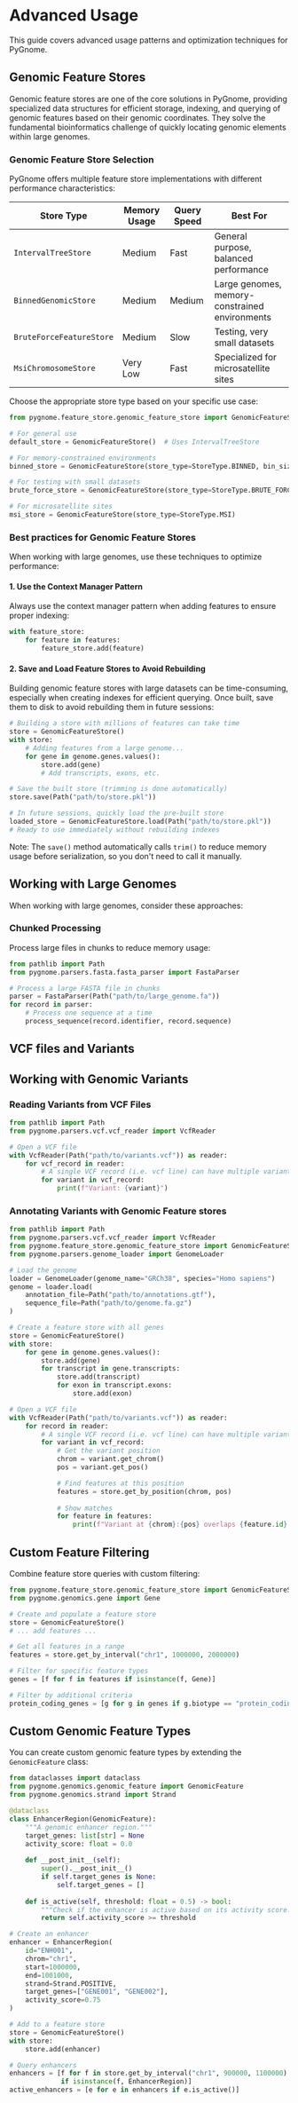 # Advanced Usage

This guide covers advanced usage patterns and optimization techniques for PyGnome.

## Genomic Feature Stores

Genomic feature stores are one of the core solutions in PyGnome, providing specialized data structures for efficient storage, indexing, and querying of genomic features based on their genomic coordinates. They solve the fundamental bioinformatics challenge of quickly locating genomic elements within large genomes.

### Genomic Feature Store Selection

PyGnome offers multiple feature store implementations with different performance characteristics:

| Store Type | Memory Usage | Query Speed | Best For |
|------------|--------------|-------------|----------|
| `IntervalTreeStore` | Medium | Fast | General purpose, balanced performance |
| `BinnedGenomicStore` | Medium | Medium | Large genomes, memory-constrained environments |
| `BruteForceFeatureStore` | Medium | Slow | Testing, very small datasets |
| `MsiChromosomeStore` | Very Low | Fast | Specialized for microsatellite sites |

Choose the appropriate store type based on your specific use case:

```python
from pygnome.feature_store.genomic_feature_store import GenomicFeatureStore, StoreType

# For general use
default_store = GenomicFeatureStore()  # Uses IntervalTreeStore

# For memory-constrained environments
binned_store = GenomicFeatureStore(store_type=StoreType.BINNED, bin_size=100000)

# For testing with small datasets
brute_force_store = GenomicFeatureStore(store_type=StoreType.BRUTE_FORCE)

# For microsatellite sites
msi_store = GenomicFeatureStore(store_type=StoreType.MSI)
```

### Best practices for Genomic Feature Stores

When working with large genomes, use these techniques to optimize performance:

#### 1. Use the Context Manager Pattern

Always use the context manager pattern when adding features to ensure proper indexing:

```python
with feature_store:
    for feature in features:
        feature_store.add(feature)
```

#### 2. Save and Load Feature Stores to Avoid Rebuilding

Building genomic feature stores with large datasets can be time-consuming, especially when creating indexes for efficient querying. Once built, save them to disk to avoid rebuilding them in future sessions:

```python
# Building a store with millions of features can take time
store = GenomicFeatureStore()
with store:
    # Adding features from a large genome...
    for gene in genome.genes.values():
        store.add(gene)
        # Add transcripts, exons, etc.

# Save the built store (trimming is done automatically)
store.save(Path("path/to/store.pkl"))

# In future sessions, quickly load the pre-built store
loaded_store = GenomicFeatureStore.load(Path("path/to/store.pkl"))
# Ready to use immediately without rebuilding indexes
```

Note: The `save()` method automatically calls `trim()` to reduce memory usage before serialization, so you don't need to call it manually.

## Working with Large Genomes

When working with large genomes, consider these approaches:

### Chunked Processing

Process large files in chunks to reduce memory usage:

```python
from pathlib import Path
from pygnome.parsers.fasta.fasta_parser import FastaParser

# Process a large FASTA file in chunks
parser = FastaParser(Path("path/to/large_genome.fa"))
for record in parser:
    # Process one sequence at a time
    process_sequence(record.identifier, record.sequence)
```

## VCF files and Variants

## Working with Genomic Variants

### Reading Variants from VCF Files

```python
from pathlib import Path
from pygnome.parsers.vcf.vcf_reader import VcfReader

# Open a VCF file
with VcfReader(Path("path/to/variants.vcf")) as reader:
    for vcf_record in reader:
        # A single VCF record (i.e. vcf line) can have multiple variants
        for variant in vcf_record:
            print(f"Variant: {variant}")
```

### Annotating Variants with Genomic Feature stores

```python
from pathlib import Path
from pygnome.parsers.vcf.vcf_reader import VcfReader
from pygnome.feature_store.genomic_feature_store import GenomicFeatureStore
from pygnome.parsers.genome_loader import GenomeLoader

# Load the genome
loader = GenomeLoader(genome_name="GRCh38", species="Homo sapiens")
genome = loader.load(
    annotation_file=Path("path/to/annotations.gtf"),
    sequence_file=Path("path/to/genome.fa.gz")
)

# Create a feature store with all genes
store = GenomicFeatureStore()
with store:
    for gene in genome.genes.values():
        store.add(gene)
        for transcript in gene.transcripts:
            store.add(transcript)
            for exon in transcript.exons:
                store.add(exon)

# Open a VCF file
with VcfReader(Path("path/to/variants.vcf")) as reader:
    for record in reader:
        # A single VCF record (i.e. vcf line) can have multiple variants
        for variant in vcf_record:
            # Get the variant position
            chrom = variant.get_chrom()
            pos = variant.get_pos()

            # Find features at this position
            features = store.get_by_position(chrom, pos)
            
            # Show matches
            for feature in features:
                print(f"Variant at {chrom}:{pos} overlaps {feature.id} ({feature.__class__.__name__})")
```

## Custom Feature Filtering

Combine feature store queries with custom filtering:

```python
from pygnome.feature_store.genomic_feature_store import GenomicFeatureStore
from pygnome.genomics.gene import Gene

# Create and populate a feature store
store = GenomicFeatureStore()
# ... add features ...

# Get all features in a range
features = store.get_by_interval("chr1", 1000000, 2000000)

# Filter for specific feature types
genes = [f for f in features if isinstance(f, Gene)]

# Filter by additional criteria
protein_coding_genes = [g for g in genes if g.biotype == "protein_coding"]
```

## Custom Genomic Feature Types

You can create custom genomic feature types by extending the `GenomicFeature` class:

```python
from dataclasses import dataclass
from pygnome.genomics.genomic_feature import GenomicFeature
from pygnome.genomics.strand import Strand

@dataclass
class EnhancerRegion(GenomicFeature):
    """A genomic enhancer region."""
    target_genes: list[str] = None
    activity_score: float = 0.0
    
    def __post_init__(self):
        super().__post_init__()
        if self.target_genes is None:
            self.target_genes = []
    
    def is_active(self, threshold: float = 0.5) -> bool:
        """Check if the enhancer is active based on its activity score."""
        return self.activity_score >= threshold

# Create an enhancer
enhancer = EnhancerRegion(
    id="ENH001",
    chrom="chr1",
    start=1000000,
    end=1001000,
    strand=Strand.POSITIVE,
    target_genes=["GENE001", "GENE002"],
    activity_score=0.75
)

# Add to a feature store
store = GenomicFeatureStore()
with store:
    store.add(enhancer)

# Query enhancers
enhancers = [f for f in store.get_by_interval("chr1", 900000, 1100000) 
             if isinstance(f, EnhancerRegion)]
active_enhancers = [e for e in enhancers if e.is_active()]
```
